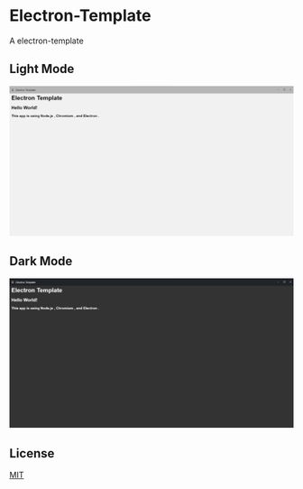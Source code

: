 # Electron-Template
A electron-template

## Light Mode 

<img src="./screenshot/light.png"></img>

## Dark Mode

<img src="./screenshot/dark.png"></img>


## License
[MIT](https://github.com/Fire-App-YT/Electron-Template/blob/main/LICENSE)

